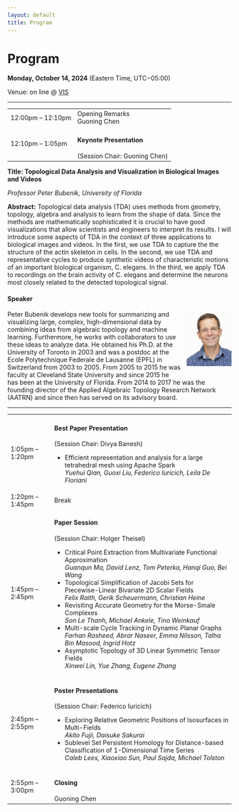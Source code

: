 ```yaml
---
layout: default
title: Program
---
```


# Program

**Monday, October 14, 2024**
(Eastern Time, UTC−05:00)

Venue: on line @ [VIS](https://ieeevis.org/year/2024/welcome)


---

<table class="program">
  <tr>
    <td>12:00pm &ndash; 12:10pm</td>
    <td>
      Opening Remarks<br/>
      Guoning Chen
    </td>
  </tr>
  <tr>
    <td>12:10pm &ndash; 1:05pm</td>
    <td>
      <h4>Keynote Presentation
      </h4>
      (Session Chair: Guoning Chen)
    </td>
  </tr>
</table>

**Title: Topological Data Analysis and Visualization in Biological Images and Videos**

_Professor Peter Bubenik, University of Florida_

<b>Abstract:</b> Topological data analysis (TDA) uses methods from geometry, topology, algebra and analysis to learn from the shape of data. Since the methods are mathematically sophisticated it is crucial to have good visualizations that allow scientists and engineers to interpret its results. I will introduce some aspects of TDA in the context of three applications to biological images and videos. In the first, we use TDA to capture the the structure of the actin skeleton in cells. In the second, we use TDA and representative cycles to produce synthetic videos of characteristic motions of an important biological organism, C. elegans. In the third, we apply TDA to recordings on the brain activity of C. elegans and determine the neurons most closely related to the detected topological signal.


#### Speaker

<img style="padding: 0; margin: 0 0 1em 1em; float: right; width: 20%" src="assets/Peter.jpg" />
Peter Bubenik develops new tools for summarizing and visualizing large, complex, high-dimensional data by combining ideas from algebraic topology and machine learning. Furthermore, he works with collaborators to use these ideas to analyze data. He obtained his Ph.D. at the University of Toronto in 2003 and was a postdoc at the Ecole Polytechnique Federale de Lausanne (EPFL) in Switzerland from 2003 to 2005. From 2005 to 2015 he was faculty at Cleveland State University and since 2015 he has been at the University of Florida. From 2014 to 2017 he was the founding director of the Applied Algebraic Topology Research Network (AATRN) and since then has served on its advisory board.

---

<table class="program">
  <tr>
    <td>1:05pm &ndash; 1:20pm</td>
    <td>
      <h4>Best Paper Presentation</h4>
      (Session Chair: Divya Banesh)
      <ul>
        <li>
           Efficient representation and analysis for a large tetrahedral mesh using Apache Spark
           <br><i>Yuehui Qian, Guoxi Liu, Federico Iuricich, Leila De Floriani</i> 
           <br/>
        </li>
      </ul>
    </td>
  </tr>

  <tr>
    <td>1:20pm &ndash; 1:45pm</td>
    <td>Break</td>
  </tr>

  <tr>
    <td>1:45pm &ndash; 2:45pm</td>
    <td>
      <h4>Paper Session</h4>
      (Session Chair: Holger Theisel)
      <ul>
        <li>
           Critical Point Extraction from Multivariate Functional Approximation
           <br><i>Guanqun Ma, David Lenz, Tom Peterka, Hanqi Guo, Bei Wang</i>
           <br/>
        </li>
        <li>
           Topological Simplification of Jacobi Sets for Piecewise-Linear Bivariate 2D Scalar Fields
           <br><i>Felix Raith, Gerik Scheuermann, Christian Heine</i>
           <br/>
        </li>
        <li>
           Revisiting Accurate Geometry for the Morse-Smale Complexes
           <br><i>Son Le Thanh, Michael Ankele, Tino Weinkauf</i>
           <br/>
        </li>
        <li>
           Multi-scale Cycle Tracking in Dynamic Planar Graphs
           <br><i>Farhan Rasheed, Abrar Naseer, Emma Nilsson, Talha Bin Masood, Ingrid Hotz</i>
           <br/>
        </li>
        <li>
           Asymptotic Topology of 3D Linear Symmetric Tensor Fields
           <br><i>Xinwei Lin, Yue Zhang, Eugene Zhang</i>
           <br/>
        </li>
      </ul>
    </td>
  </tr>  

  <tr>
    <td>2:45pm &ndash; 2:55pm</td>
    <td>
      <h4>Poster Presentations</h4>
      (Session Chair: Federico Iuricich)
      <ul>
        <li>
           Exploring Relative Geometric Positions of Isosurfaces in Multi-Fields
           <br><i>Akito Fujii, Daisuke Sakurai</i>
           <br/>
        </li>
        <li>
           Sublevel Set Persistent Homology for Distance-based Classification of 1-Dimensional Time Series
           <br><i>Caleb Lees, Xiaoxiao Sun, Paul Sajda, Michael Tolston</i> 
           <br/>
        </li>
      </ul>
    </td>
  </tr>  
 <tr>
    <td>2:55pm &ndash; 3:00pm</td>
    <td>
      <h4>Closing</h4>
      Guoning Chen
    </td>
  </tr> 
